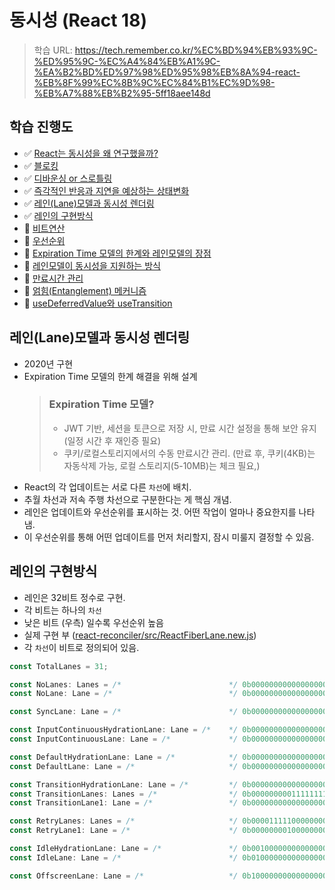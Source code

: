 # 동시성 (React 18)

> 학습 URL: https://tech.remember.co.kr/%EC%BD%94%EB%93%9C-%ED%95%9C-%EC%A4%84%EB%A1%9C-%EA%B2%BD%ED%97%98%ED%95%98%EB%8A%94-react-%EB%8F%99%EC%8B%9C%EC%84%B1%EC%9D%98-%EB%A7%88%EB%B2%95-5ff18aee148d

## 학습 진행도

- ✅ [React는 동시성을 왜 연구했을까?](/2025/01_August/250804_transition-1.md/#react는-동시성을-왜-연구-했을까)
- ✅ [블로킹](/2025/01_August/250804_transition-1.md/#블로킹)
- ✅ [디바운싱 or 스로틀링](/2025/01_August/250804_transition-1.md/#디바운싱-or-스로틀링)
- ✅ [즉각적인 반응과 지연을 예상하는 상태변화](/2025/01_August/250804_transition-1.md/#즉각적인-반응과-지연을-예상하는-상태변화)
- ✅ [레인(Lane)모델과 동시성 렌더링](#레인lane모델과-동시성-렌더링)
- ✅ [레인의 구현방식](#레인의-구현방식)
- 🚧 [비트연산]()
- 🚧 [우선순위]()
- 🚧 [Expiration Time 모델의 한계와 레인모델의 장점]()
- 🚧 [레인모델이 동시성을 지원하는 방식]()
- 🚧 [만료시간 관리]()
- 🚧 [얽힘(Entanglement) 메커니즘]()
- 🚧 [useDeferredValue와 useTransition]()

## 레인(Lane)모델과 동시성 렌더링

- 2020년 구현
- Expiration Time 모델의 한계 해결을 위해 설계
  > ### Expiration Time 모델?
  >
  > - JWT 기반, 세션을 토큰으로 저장 시, 만료 시간 설정을 통해 보안 유지 (일정 시간 후 재인증 필요)
  > - 쿠키/로컬스토리지에서의 수동 만료시간 관리. (만료 후, 쿠키(4KB)는 자동삭제 가능, 로컬 스토리지(5-10MB)는 체크 필요,)
- React의 각 업데이트는 서로 다른 `차선`에 배치.
- 추월 차선과 저속 주행 차선으로 구분한다는 게 핵심 개념.
- 레인은 업데이트와 우선순위를 표시하는 것. 어떤 작업이 얼마나 중요한지를 나타냄.
- 이 우선순위를 통해 어떤 업데이트를 먼저 처리할지, 잠시 미룰지 결정할 수 있음.

## 레인의 구현방식

- 레인은 32비트 정수로 구현.
- 각 비트는 하나의 `차선`
- 낮은 비트 (우측) 일수록 우선순위 높음
- 실제 구현 부 ([react-reconciler/src/ReactFiberLane.new.js](https://github.com/facebook/react/blob/9e3b772b8cabbd8cadc7522ebe3dde3279e79d9e/packages/react-reconciler/src/ReactFiberLane.new.js#L34-L71%3E))
- 각 `차선`이 비트로 정의되어 있음.

```ts
const TotalLanes = 31;

const NoLanes: Lanes = /*                        */ 0b0000000000000000000000000000000;
const NoLane: Lane = /*                          */ 0b0000000000000000000000000000000;

const SyncLane: Lane = /*                        */ 0b0000000000000000000000000000001;

const InputContinuousHydrationLane: Lane = /*    */ 0b0000000000000000000000000000010;
const InputContinuousLane: Lane = /*             */ 0b0000000000000000000000000000100;

const DefaultHydrationLane: Lane = /*            */ 0b0000000000000000000000000001000;
const DefaultLane: Lane = /*                     */ 0b0000000000000000000000000010000;

const TransitionHydrationLane: Lane = /*         */ 0b0000000000000000000000000100000;
const TransitionLanes: Lanes = /*                */ 0b0000000001111111111111111000000;
const TransitionLane1: Lane = /*                 */ 0b0000000000000000000000001000000;

const RetryLanes: Lanes = /*                     */ 0b0000111110000000000000000000000;
const RetryLane1: Lane = /*                      */ 0b0000000010000000000000000000000;

const IdleHydrationLane: Lane = /*               */ 0b0010000000000000000000000000000;
const IdleLane: Lane = /*                        */ 0b0100000000000000000000000000000;

const OffscreenLane: Lane = /*                   */ 0b1000000000000000000000000000000;
```
